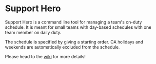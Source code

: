 Support Hero
============

Support Hero is a command line tool for managing a team's on-duty schedule. It is meant for small teams with day-based schedules with one team member on daily duty.

The schedule is specified by giving a starting order. CA holidays and weekends are automatically excluded from the schedule.


Please head to the [wiki](https://github.com/venkat/SupportHero/wiki "Support Hero Wiki") for more details!

